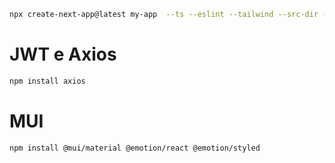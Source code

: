 ```bash
npx create-next-app@latest my-app  --ts --eslint --tailwind --src-dir --app --turbopack --import-alias "@/*" -use-npm
```





# JWT e Axios

```bash
npm install axios
```

# MUI

```bash
npm install @mui/material @emotion/react @emotion/styled
```